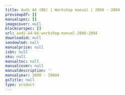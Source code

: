 ```yaml
---
title: Audi A4 (B6) | Workshop manual | 2000 - 2004
previewpdf: []
manualspec: []
imagecover: null
blockcarspec: []
url: audi-a4-b6-workshop-manual-2000-2004
downloadid: null
sendowlmd: null
manualprice: null
isbn: null
sku: null
manualtoc: null
manualcover: null
manualdescription: ''
manualyear: 2000 - 20004
gsTitle: null
type: product
---
```


